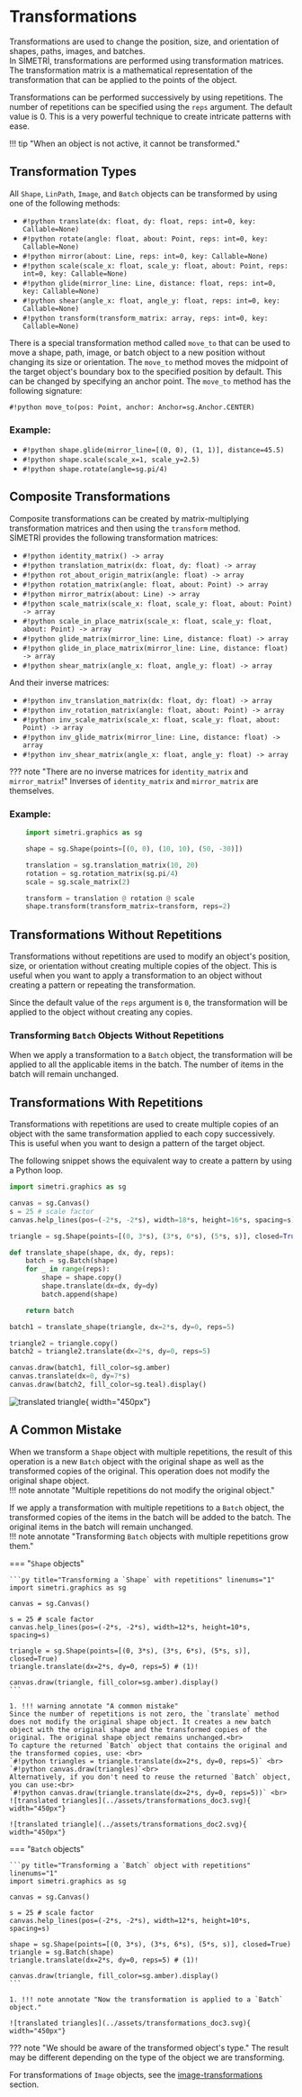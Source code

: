 <div id="random-image-container2"></div>

# Transformations

Transformations are used to change the position, size, and orientation of shapes, paths, images, and batches. <br>In SİMETRİ, transformations are performed using transformation matrices. The transformation matrix is a mathematical representation of the transformation that can be applied to the points of the object.

Transformations can be performed successively by using repetitions. The number of repetitions can be specified using the `reps` argument. The default value is 0. This is a very powerful technique to create intricate patterns with ease.

!!! tip "When an object is not active, it cannot be transformed."

## Transformation Types

All `Shape`, `LinPath`, `Image`, and `Batch` objects can be transformed by using one of the following methods:

* `#!python translate(dx: float, dy: float, reps: int=0, key: Callable=None)`
* `#!python rotate(angle: float, about: Point, reps: int=0, key: Callable=None)`
* `#!python mirror(about: Line, reps: int=0, key: Callable=None)`
* `#!python scale(scale_x: float, scale_y: float, about: Point, reps: int=0, key: Callable=None)`
* `#!python glide(mirror_line: Line, distance: float, reps: int=0, key: Callable=None)`
* `#!python shear(angle_x: float, angle_y: float, reps: int=0, key: Callable=None)`
* `#!python transform(transform_matrix: array, reps: int=0, key: Callable=None)`

There is a special transformation method called `move_to` that can be used to move a shape, path, image, or batch object to a new position without changing its size or orientation. The `move_to` method moves the midpoint of the target object's boundary box to the specified position by default. This can be changed by specifying an anchor point. The `move_to` method has the following signature:

`#!python move_to(pos: Point, anchor: Anchor=sg.Anchor.CENTER)`

### Example:

- `#!python shape.glide(mirror_line=[(0, 0), (1, 1)], distance=45.5)`
- `#!python shape.scale(scale_x=1, scale_y=2.5)`
- `#!python shape.rotate(angle=sg.pi/4)`

## Composite Transformations

Composite transformations can be created by matrix-multiplying transformation matrices and then using the `transform` method. <br>SİMETRİ provides the following transformation matrices:

* `#!python identity_matrix() -> array`
* `#!python translation_matrix(dx: float, dy: float) -> array`
* `#!python rot_about_origin_matrix(angle: float) -> array`
* `#!python rotation_matrix(angle: float, about: Point) -> array`
* `#!python mirror_matrix(about: Line) -> array`
* `#!python scale_matrix(scale_x: float, scale_y: float, about: Point) -> array`
* `#!python scale_in_place_matrix(scale_x: float, scale_y: float, about: Point) -> array`
* `#!python glide_matrix(mirror_line: Line, distance: float) -> array`
* `#!python glide_in_place_matrix(mirror_line: Line, distance: float) -> array`
* `#!python shear_matrix(angle_x: float, angle_y: float) -> array`

And their inverse matrices:

* `#!python inv_translation_matrix(dx: float, dy: float) -> array`
* `#!python inv_rotation_matrix(angle: float, about: Point) -> array`
* `#!python inv_scale_matrix(scale_x: float, scale_y: float, about: Point) -> array`
* `#!python inv_glide_matrix(mirror_line: Line, distance: float) -> array`
* `#!python inv_shear_matrix(angle_x: float, angle_y: float) -> array`

??? note "There are no inverse matrices for `identity_matrix` and `mirror_matrix`!"
    Inverses of `identity_matrix` and `mirror_matrix` are themselves.

### Example:

```py title="Composite Transformations" linenums="1"
    import simetri.graphics as sg

    shape = sg.Shape(points=[(0, 0), (10, 10), (50, -30)])

    translation = sg.translation_matrix(10, 20)
    rotation = sg.rotation_matrix(sg.pi/4)
    scale = sg.scale_matrix(2)

    transform = translation @ rotation @ scale
    shape.transform(transform_matrix=transform, reps=2)

```


## Transformations Without Repetitions

Transformations without repetitions are used to modify an object's position, size, or orientation without creating multiple copies of the object. This is useful when you want to apply a transformation to an object without creating a pattern or repeating the transformation.

Since the default value of the `reps` argument is `0`, the transformation will be applied to the object without creating any copies.

### Transforming `Batch` Objects Without Repetitions

When we apply a transformation to a `Batch` object, the transformation will be applied to all the applicable items in the batch. The number of items in the batch will remain unchanged.

## Transformations With Repetitions

Transformations with repetitions are used to create multiple copies of an object with the same transformation applied to each copy successively. This is useful when you want to design a pattern of the target object.

The following snippet shows the equivalent way to create a pattern by using a Python loop.

```py title="Transformations with repetitions" linenums="1"
import simetri.graphics as sg

canvas = sg.Canvas()
s = 25 # scale factor
canvas.help_lines(pos=(-2*s, -2*s), width=18*s, height=16*s, spacing=s)

triangle = sg.Shape(points=[(0, 3*s), (3*s, 6*s), (5*s, s)], closed=True)

def translate_shape(shape, dx, dy, reps):
    batch = sg.Batch(shape)
    for _ in range(reps):
        shape = shape.copy()
        shape.translate(dx=dx, dy=dy)
        batch.append(shape)

    return batch

batch1 = translate_shape(triangle, dx=2*s, dy=0, reps=5)

triangle2 = triangle.copy()
batch2 = triangle2.translate(dx=2*s, dy=0, reps=5)

canvas.draw(batch1, fill_color=sg.amber)
canvas.translate(dx=0, dy=7*s)
canvas.draw(batch2, fill_color=sg.teal).display()
```
![translated triangle](../assets/transformations_doc.svg){ width="450px"}

## A Common Mistake

When we transform a `Shape` object with multiple repetitions, the result of this operation is a new `Batch` object with the original shape as well as the transformed copies of the original. This operation does not modify the original shape object. <br>
!!! note annotate "Multiple repetitions do not modify the original object."

If we apply a transformation with multiple repetitions to a `Batch` object, the transformed copies of the items in the batch will be added to the batch. The original items in the batch will remain unchanged.<br>
!!! note annotate "Transforming `Batch` objects with multiple repetitions grow them."

=== "`Shape` objects"

    ```py title="Transforming a `Shape` with repetitions" linenums="1"
    import simetri.graphics as sg

    canvas = sg.Canvas()

    s = 25 # scale factor
    canvas.help_lines(pos=(-2*s, -2*s), width=12*s, height=10*s, spacing=s)

    triangle = sg.Shape(points=[(0, 3*s), (3*s, 6*s), (5*s, s)], closed=True)
    triangle.translate(dx=2*s, dy=0, reps=5) # (1)!

    canvas.draw(triangle, fill_color=sg.amber).display()
    ```

    1. !!! warning annotate "A common mistake"
    Since the number of repetitions is not zero, the `translate` method does not modify the original shape object. It creates a new batch object with the original shape and the transformed copies of the original. The original shape object remains unchanged.<br>
    To capture the returned `Batch` object that contains the original and the transformed copies, use: <br>
    `#!python triangles = triangle.translate(dx=2*s, dy=0, reps=5)` <br>
    `#!python canvas.draw(triangles)`<br>
    Alternatively, if you don't need to reuse the returned `Batch` object, you can use:<br>
    `#!python canvas.draw(triangle.translate(dx=2*s, dy=0, reps=5))` <br>
    ![translated triangles](../assets/transformations_doc3.svg){ width="450px"}

    ![translated triangle](../assets/transformations_doc2.svg){ width="450px"}

=== "`Batch` objects"

    ```py title="Transforming a `Batch` object with repetitions" linenums="1"
    import simetri.graphics as sg

    canvas = sg.Canvas()

    s = 25 # scale factor
    canvas.help_lines(pos=(-2*s, -2*s), width=12*s, height=10*s, spacing=s)

    shape = sg.Shape(points=[(0, 3*s), (3*s, 6*s), (5*s, s)], closed=True)
    triangle = sg.Batch(shape)
    triangle.translate(dx=2*s, dy=0, reps=5) # (1)!

    canvas.draw(triangle, fill_color=sg.amber).display()
    ```

    1. !!! note annotate "Now the transformation is applied to a `Batch` object."

    ![translated triangles](../assets/transformations_doc3.svg){ width="450px"}

??? note "We should be aware of the transformed object's type."
    The result may be different depending on the type of the object we are transforming.

For transformations of `Image` objects, see the [image-transformations](images.md#sec_image_transformations) section.